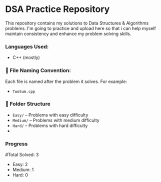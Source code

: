 # DSA Practice Repository

This repository contains my solutions to Data Structures & Algorithms problems. I'm going to practice and upload here so that i can help myself maintain consistency and enhance my problem solving skills.

### Languages Used:
- C++ (mostly)

### 📁 File Naming Convention:
Each file is named after the problem it solves. For example:
- `TwoSum.cpp`

### 📁 Folder Structure

- `Easy/` – Problems with easy difficulty
- `Medium/` – Problems with medium difficulty
- `Hard/` – Problems with hard difficulty
- 
### Progress
 #Total Solved: 3
- Easy: 2
- Medium: 1
- Hard: 0
